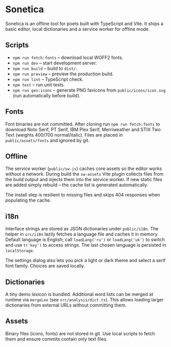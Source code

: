 # Sonetica
Sonetica is an offline tool for poets built with TypeScript and Vite. It ships a basic editor, local dictionaries and a service worker for offline mode.

## Scripts

- `npm run fetch:fonts` – download local WOFF2 fonts.
- `npm run dev` – start development server.
- `npm run build` – build to `dist/`.
- `npm run preview` – preview the production build.
- `npm run lint` – TypeScript check.
- `npm test` – run unit tests.
- `npm run gen:icons` – generate PNG favicons from `public/icons/icon.svg` (run automatically before build).

## Fonts

Font binaries are not committed. After cloning run `npm run fetch:fonts` to download Noto Serif, PT Serif, IBM Plex Serif, Merriweather and STIX Two Text (weights 400/700 normal/italic). Files are placed in `public/assets/fonts` and ignored by git.

## Offline

The service worker (`public/sw.js`) caches core assets so the editor works without a network. During build the `sw-assets` Vite plugin collects files from the build output and injects them into the service worker. If new static files are added simply rebuild – the cache list is generated automatically.

The install step is resilient to missing files and skips 404 responses when populating the cache.

## i18n

Interface strings are stored as JSON dictionaries under `public/i18n`. The helper in `src/i18n` lazily fetches a language file and caches it in memory. Default language is English; call `loadLang('ru')` or `loadLang('uk')` to switch and use `t('key')` to access strings. The last chosen language is persisted in `localStorage`.

The settings dialog also lets you pick a light or dark theme and select a serif font family. Choices are saved locally.

## Dictionaries

A tiny demo lexicon is bundled. Additional word lists can be merged at runtime via `mergeLex` (see `src/analysis/dict.ts`). This allows loading larger dictionaries from external URLs without committing them.

## Assets

Binary files (icons, fonts) are not stored in git. Use local scripts to fetch them and ensure commits contain only text files.
